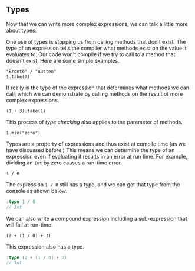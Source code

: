 ## Types

Now that we can write more complex expressions, we can talk a little more about types.

One use of types is stopping us from calling methods that don't exist. The type of an expression tells the compiler what methods exist on the value it evaluates to. Our code won't compile if we try to call to a method that doesn't exist. Here are some simple examples.

```tut:fail:book
"Brontë" / "Austen"
1.take(2)
```

It really is the type of the expression that determines what methods we can call, which we can demonstrate by calling methods on the result of more complex expressions.

```tut:fail:book
(1 + 3).take(1)
```

This process of *type checking* also applies to the parameter of methods.

```tut:fail:book
1.min("zero")
```

Types are a property of expressions and thus exist at compile time (as we have discussed before.) This means we can determine the type of an expression even if evaluating it results in an error at run time. For example, dividing an `Int` by zero causes a run-time error.

```tut:fail:book
1 / 0
```

The expression `1 / 0` still has a type, and we can get that type from the console as shown below.

```scala
:type 1 / 0
// Int
```

We can also write a compound expression including a sub-expression that will fail at run-time.

```tut:fail:book
(2 + (1 / 0) + 3)
```

This expression also has a type.

```scala
:type (2 + (1 / 0) + 3)
// Int
```

